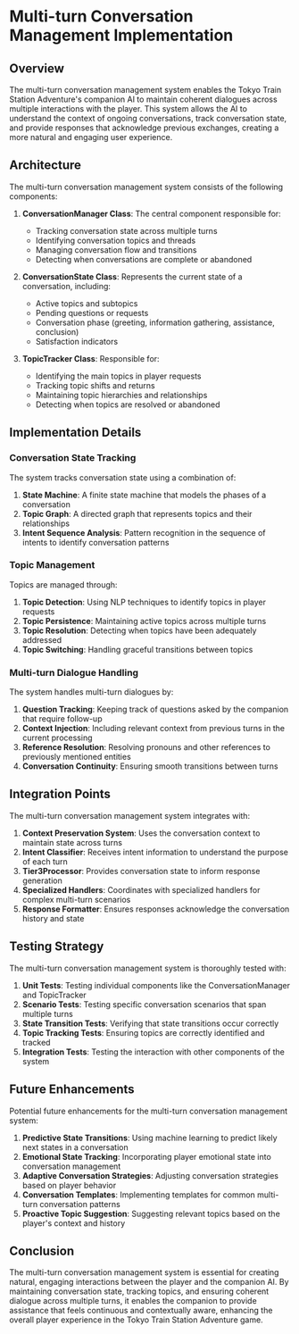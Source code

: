 # Multi-turn Conversation Management Implementation

## Overview

The multi-turn conversation management system enables the Tokyo Train Station Adventure's companion AI to maintain coherent dialogues across multiple interactions with the player. This system allows the AI to understand the context of ongoing conversations, track conversation state, and provide responses that acknowledge previous exchanges, creating a more natural and engaging user experience.

## Architecture

The multi-turn conversation management system consists of the following components:

1. **ConversationManager Class**: The central component responsible for:
   - Tracking conversation state across multiple turns
   - Identifying conversation topics and threads
   - Managing conversation flow and transitions
   - Detecting when conversations are complete or abandoned

2. **ConversationState Class**: Represents the current state of a conversation, including:
   - Active topics and subtopics
   - Pending questions or requests
   - Conversation phase (greeting, information gathering, assistance, conclusion)
   - Satisfaction indicators

3. **TopicTracker Class**: Responsible for:
   - Identifying the main topics in player requests
   - Tracking topic shifts and returns
   - Maintaining topic hierarchies and relationships
   - Detecting when topics are resolved or abandoned

## Implementation Details

### Conversation State Tracking

The system tracks conversation state using a combination of:

1. **State Machine**: A finite state machine that models the phases of a conversation
2. **Topic Graph**: A directed graph that represents topics and their relationships
3. **Intent Sequence Analysis**: Pattern recognition in the sequence of intents to identify conversation patterns

### Topic Management

Topics are managed through:

1. **Topic Detection**: Using NLP techniques to identify topics in player requests
2. **Topic Persistence**: Maintaining active topics across multiple turns
3. **Topic Resolution**: Detecting when topics have been adequately addressed
4. **Topic Switching**: Handling graceful transitions between topics

### Multi-turn Dialogue Handling

The system handles multi-turn dialogues by:

1. **Question Tracking**: Keeping track of questions asked by the companion that require follow-up
2. **Context Injection**: Including relevant context from previous turns in the current processing
3. **Reference Resolution**: Resolving pronouns and other references to previously mentioned entities
4. **Conversation Continuity**: Ensuring smooth transitions between turns

## Integration Points

The multi-turn conversation management system integrates with:

1. **Context Preservation System**: Uses the conversation context to maintain state across turns
2. **Intent Classifier**: Receives intent information to understand the purpose of each turn
3. **Tier3Processor**: Provides conversation state to inform response generation
4. **Specialized Handlers**: Coordinates with specialized handlers for complex multi-turn scenarios
5. **Response Formatter**: Ensures responses acknowledge the conversation history and state

## Testing Strategy

The multi-turn conversation management system is thoroughly tested with:

1. **Unit Tests**: Testing individual components like the ConversationManager and TopicTracker
2. **Scenario Tests**: Testing specific conversation scenarios that span multiple turns
3. **State Transition Tests**: Verifying that state transitions occur correctly
4. **Topic Tracking Tests**: Ensuring topics are correctly identified and tracked
5. **Integration Tests**: Testing the interaction with other components of the system

## Future Enhancements

Potential future enhancements for the multi-turn conversation management system:

1. **Predictive State Transitions**: Using machine learning to predict likely next states in a conversation
2. **Emotional State Tracking**: Incorporating player emotional state into conversation management
3. **Adaptive Conversation Strategies**: Adjusting conversation strategies based on player behavior
4. **Conversation Templates**: Implementing templates for common multi-turn conversation patterns
5. **Proactive Topic Suggestion**: Suggesting relevant topics based on the player's context and history

## Conclusion

The multi-turn conversation management system is essential for creating natural, engaging interactions between the player and the companion AI. By maintaining conversation state, tracking topics, and ensuring coherent dialogue across multiple turns, it enables the companion to provide assistance that feels continuous and contextually aware, enhancing the overall player experience in the Tokyo Train Station Adventure game. 